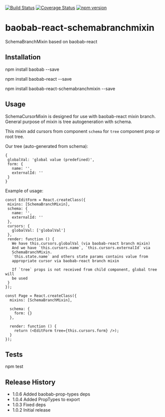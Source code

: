 [![Build Status](https://travis-ci.org/Brogency/baobab-react-schemabranchmixin.svg)](https://travis-ci.org/Brogency/baobab-react-schemabranchmixin)
[![Coverage Status](https://coveralls.io/repos/Brogency/baobab-react-schemabranchmixin/badge.svg?branch=master&service=github)](https://coveralls.io/github/Brogency/baobab-react-schemabranchmixin?branch=master)
[![npm version](https://badge.fury.io/js/baobab-react-schemabranchmixin.svg)](https://badge.fury.io/js/baobab-react-schemabranchmixin)

baobab-react-schemabranchmixin
=========

SchemaBranchMixin based on baobab-react

## Installation

  npm install baobab --save
  
  npm install baobab-react --save
  
  npm install baobab-react-schemabranchmixin --save

## Usage

SchemaCursorMixin is designed for use with baobab-react mixin branch.
General purpose of mixin is tree autogeneration with schema.

This mixin add cursors from component `schema` for `tree` component prop or root tree.

Our tree (auto-generated from schema):
```
{
 globalVal: 'global value (predefined)',
 form: {
   name: '',
   externalId: ''
 }
}
```

Example of usage:
```
const EditForm = React.createClass({
 mixins: [SchemaBranchMixin],
 schema: {
   name: '',
   externalId: ''
 },
 cursors: {
   globalVal: ['globalVal']
 },
 render: function () {
   We have this.cursors.globalVal (via baobab-react branch mixin)
   And we have `this.cursors.name`, `this.cursors.externalId` via
   SchemaBranchMixin.
   `this.state.name` and others state params contains value from
   appropriate cursor via baobab-react branch mixin

   If `tree` props is not received from child component, global tree will
   be used
 }
});

const Page = React.createClass({
  mixins: [SchemaBranchMixin],

  schema: {
    form: {}
  },

  render: function () {
    return (<EditForm tree={this.cursors.form} />);
  }
});
```

## Tests

  npm test

## Release History

* 1.0.6 Added baobab-prop-types deps
* 1.0.4 Added PropTypes to export
* 1.0.3 Fixed deps
* 1.0.2 Initial release
